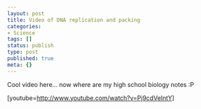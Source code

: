```yaml
---
layout: post
title: Video of DNA replication and packing
categories:
- Science
tags: []
status: publish
type: post
published: true
meta: {}
---
```

Cool video here... now where are my high school biology notes :P

[youtube=http://www.youtube.com/watch?v=Pj9cdVeIntY]
